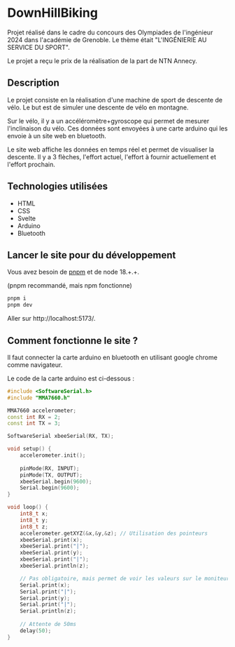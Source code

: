 # DownHillBiking

Projet réalisé dans le cadre du concours des Olympiades de l'ingénieur 2024 dans
l'académie de Grenoble.
Le thème était "L'INGÉNIERIE AU SERVICE DU SPORT".

Le projet a reçu le prix de la réalisation de la part de NTN Annecy.

## Description

Le projet consiste en la réalisation d'une machine de sport de descente de
vélo. Le but est de simuler une descente de vélo en montagne.

Sur le vélo, il y a un accéléromètre+gyroscope qui permet de mesurer l'inclinaison
du vélo. Ces données sont envoyées à une carte arduino qui les envoie à un site
web en bluetooth.

Le site web affiche les données en temps réel et permet de visualiser la descente.
Il y a 3 flèches, l'effort actuel, l'effort à fournir actuellement et l'effort
prochain.

## Technologies utilisées

- HTML
- CSS
- Svelte
- Arduino
- Bluetooth

## Lancer le site pour du développement

Vous avez besoin de [pnpm](https://pnpm.io/) et de node 18.+.+.

(pnpm recommandé, mais npm fonctionne)

```bash
pnpm i
pnpm dev
```

Aller sur http://localhost:5173/.

## Comment fonctionne le site ?

Il faut connecter la carte arduino en bluetooth en utilisant google
chrome comme navigateur.

Le code de la carte arduino est ci-dessous :

```cpp
#include <SoftwareSerial.h>
#include "MMA7660.h"

MMA7660 accelerometer;
const int RX = 2;
const int TX = 3;

SoftwareSerial xbeeSerial(RX, TX);

void setup() {
    accelerometer.init(); 
     
    pinMode(RX, INPUT);
    pinMode(TX, OUTPUT);
    xbeeSerial.begin(9600);
    Serial.begin(9600);
}

void loop() {
    int8_t x;
    int8_t y;
    int8_t z;
    accelerometer.getXYZ(&x,&y,&z); // Utilisation des pointeurs
    xbeeSerial.print(x);
    xbeeSerial.print("|");
    xbeeSerial.print(y);
    xbeeSerial.print("|");
    xbeeSerial.println(z);

    // Pas obligatoire, mais permet de voir les valeurs sur le moniteur série
    Serial.print(x);
    Serial.print("|");
    Serial.print(y);
    Serial.print("|");
    Serial.println(z);
    
    // Attente de 50ms
    delay(50);
}
```